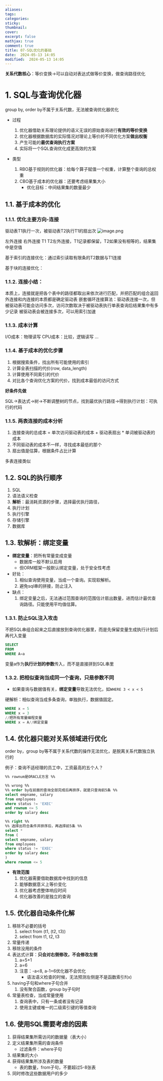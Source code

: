 ```yaml
---
aliases: 
tags: 
categories:
sticky:
thumbnail:
cover: 
excerpt: false
mathjax: true
comment: true
title: 07-SQL优化的基础
date:  2024-05-13 14:05
modified:  2024-05-13 14:05
---
```



**关系代数核心**：等价变换->可以自动对表达式做等价变换，做查询路径优化

# 1. SQL与查询优化器

group by, order by不属于关系代数，无法被查询优化器优化

- 过程
	1. 优化器借助关系理论提供的语义无误的原始查询进行**有效的等价变换**
	2. 优化器根据数据库的实际情况对理论上等价的不同优化方案**做出权衡**
	3. 产生可能的**最优查询执行方案**
	4. 实际将一个SQL查询优化成更高效的方案

- 类型
	1. RBO基于规则的优化器：给每个算子赋值一个权重，计算整个查询的总权重
	2. CBO基于成本的优化器：还要考虑结果集大小
		- 优化目标：中间结果集的数量最少

## 1.1. 基于成本的优化


### 1.1.1. 优化主要方向-连接

驱动表T1执行一次，被驱动表T2执行T1的扇出次
![image.png](https://chillcharlie-img.oss-cn-hangzhou.aliyuncs.com/image%2F2024%2F05%2F13%2F14-35-14-f6afd0bad0226e9242274e5f936168f0-20240513143513-c05bd0.png)


左外连接
右外连接
T1 T2左外连接，T1记录都保留，T2如果没有相等的，结果集中是空值


基于索引的连接优化：通过索引读取有限条的T2数据与T1连接

基于块的连接优化：

### 1.1.2. 连接小结：

本质上，连接就是把各个表中的路径都取出来依次进行匹配，并把匹配的组合返回
外连接和内连接的本质都是确定驱动表
嵌套循环连接算法：驱动表连接一次，但被驱动表可能会访问多次，访问次数取决于被驱动表执行单表查询后结果集中有多少记录
被驱动表会被连接多次，可以用索引加速

### 1.1.3. 成本计算

I/O成本：物理读写
CPU成本：比较，逻辑读写
...



### 1.1.4. 基于成本的优化步骤

1. 根据搜索条件，找出所有可能使用的索引
2. 计算全表扫描的代价(row, data_length)
3. 计算使用不同索引的代价
4. 对比各个查询优化方案的代价，找到成本最低的访问方式

**好条件先做**

SQL->表达式->树->不断调整树的节点，找到最优执行路径->得到执行计划：可执行的代码

### 1.1.5. 两表连接的成本分析


1. 连接查询的总成本 = 单次访问驱动表的成本 + 驱动表扇出 * 单词被驱动表的成本
2. 不同驱动表的成本不一样，寻找成本最低的那个
3. 扇出值是估算，根据条件占比计算

多表连接类似


## 1.2. SQL的执行顺序


1. SQL
2. 语法语义检查
3. **解析**：最消耗资源的步骤，选择最优执行路径，
4. 执行计划
5. 执行引擎
6. 存储引擎
7. 数据库


## 1.3. 软解析：绑定变量

- **绑定变量**：把所有常量变成变量
	- 数据库一般不默认启用
	- 但ORM框架一般默认绑定变量，处于安全性考虑
- 好处：
	1. 相似查询使用变量，当成一个查询。实现软解析。
	2. 避免sql串的拼接，防止注入
- 缺点：
	1. 绑定变量之后，无法通过范围查询的范围估计扇出数量，进而估计最优查询路径。只能使用平均值估算。
### 1.3.1. 防止SQL注入攻击

不把SQL串组合起来之后直接放到查询优化器里，而是先保留变量生成执行计划后再代入变量


```sql
SELECT
FROM
WHERE A=a
```
变量a作为**执行计划的参数**传入，而不是直接拼到SQL串里


### 1.3.2. 把相似查询当成同一个查询，只是参数不同


- 如果查询与数据值有关，**绑定变量**导致无法优化，如`WHERE 3 < x < 5`

硬解析：相似查询当成多条查询，单独执行，数据值固定。
```sql
WHERE x = 5
WHERE x = 3
//把所有常量编程变量
WHERE x = A//绑定变量
```



## 1.4. 优化器只能对关系领域进行优化

order by，group by等不属于关系代数的操作无法优化，是脱离关系代数独立执行的


例子：查询不适经理的员工中，工资最高的五个人？
```sql
%% rownum是ORACLE方言 %%

%% wrong %%
%% order by在前面的查询全部完成后再排序，就是只查询前5条 %%
select empname, salary
from employees
where status != 'EXEC'
and rownum <= 5
order by salary desc

%% right %%
%% 选择出符合条件并排序后，再选择前5条 %%
select *
from (
select empname, salary
from employees
where status != 'EXEC'
order by salary desc
)
where rownum <= 5
```


- **有效范围**
	1. 优化器需要借助数据库中找到的信息
	2. 能够数据意义上等价变化
	3. 优化器考虑整体响应时间
	4. 优化器改善的是独立的查询


## 1.5. 优化器自动条件化解

1. 移除不必要的括号
	1. select from (t1, (t2, t3))
	2. select from t1, t2, t3
2. 常量传递
3. 移除没用的条件
4. 表达式计算：**只会对右侧修改，不会修改左侧**
	1. a=5+1
	2. a=6
	3. 注意：-a<8, a-1=6优化器不会优化
		- 语法语义检查的时候，无法预测左侧是不是函数索引f(x)
5. having子句和where子句合并
	1. 没有聚合函数，group by子句时
6. 常量表检查，当成常量使用
	1. 查询表中，只有一条或者没有记录
	2. 使用主键或唯一的二级索引键的等值查询


## 1.6. 使用SQL需要考虑的因素

1. 获得结果集所需访问的数据量（表大小）
2. 定义结果集所需的查询条件
	- 过滤条件：where子句
3. 结果集的大小
4. 获得结果集所涉及表的数量
	- 表的数量，from子句，不要超过5-8张表
5. 同时修改这些数据用户的多少


